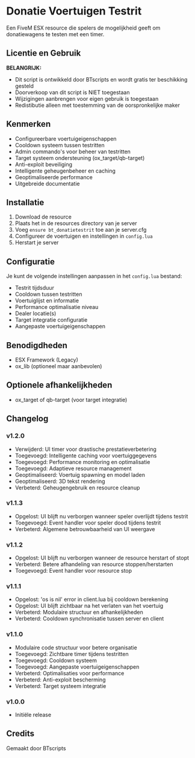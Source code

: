 # Donatie Voertuigen Testrit

Een FiveM ESX resource die spelers de mogelijkheid geeft om donatiewagens te testen met een timer.

## Licentie en Gebruik

**BELANGRIJK:**
- Dit script is ontwikkeld door BTscripts en wordt gratis ter beschikking gesteld
- Doorverkoop van dit script is NIET toegestaan
- Wijzigingen aanbrengen voor eigen gebruik is toegestaan
- Redistibutie alleen met toestemming van de oorspronkelijke maker

## Kenmerken

- Configureerbare voertuigeigenschappen
- Cooldown systeem tussen testritten
- Admin commando's voor beheer van testritten
- Target systeem ondersteuning (ox_target/qb-target)
- Anti-exploit beveiliging
- Intelligente geheugenbeheer en caching
- Geoptimaliseerde performance
- Uitgebreide documentatie

## Installatie

1. Download de resource
2. Plaats het in de resources directory van je server
3. Voeg `ensure bt_donatietestrit` toe aan je server.cfg
4. Configureer de voertuigen en instellingen in `config.lua`
5. Herstart je server

## Configuratie

Je kunt de volgende instellingen aanpassen in het `config.lua` bestand:

- Testrit tijdsduur
- Cooldown tussen testritten
- Voertuiglijst en informatie
- Performance optimalisatie niveau
- Dealer locatie(s)
- Target integratie configuratie
- Aangepaste voertuigeigenschappen

## Benodigdheden

- ESX Framework (Legacy)
- ox_lib (optioneel maar aanbevolen)

## Optionele afhankelijkheden

- ox_target of qb-target (voor target integratie)

## Changelog

### v1.2.0
- Verwijderd: UI timer voor drastische prestatieverbetering
- Toegevoegd: Intelligente caching voor voertuiggegevens
- Toegevoegd: Performance monitoring en optimalisatie
- Toegevoegd: Adaptieve resource management
- Geoptimaliseerd: Voertuig spawning en model laden
- Geoptimaliseerd: 3D tekst rendering
- Verbeterd: Geheugengebruik en resource cleanup

### v1.1.3
- Opgelost: UI blijft nu verborgen wanneer speler overlijdt tijdens testrit
- Toegevoegd: Event handler voor speler dood tijdens testrit
- Verbeterd: Algemene betrouwbaarheid van UI weergave

### v1.1.2
- Opgelost: UI blijft nu verborgen wanneer de resource herstart of stopt
- Verbeterd: Betere afhandeling van resource stoppen/herstarten
- Toegevoegd: Event handler voor resource stop

### v1.1.1
- Opgelost: 'os is nil' error in client.lua bij cooldown berekening
- Opgelost: UI blijft zichtbaar na het verlaten van het voertuig
- Verbeterd: Modulaire structuur en afhankelijkheden
- Verbeterd: Cooldown synchronisatie tussen server en client

### v1.1.0
- Modulaire code structuur voor betere organisatie
- Toegevoegd: Zichtbare timer tijdens testritten
- Toegevoegd: Cooldown systeem
- Toegevoegd: Aangepaste voertuigeigenschappen
- Verbeterd: Optimalisaties voor performance
- Verbeterd: Anti-exploit bescherming
- Verbeterd: Target systeem integratie

### v1.0.0
- Initiële release

## Credits

Gemaakt door BTscripts

